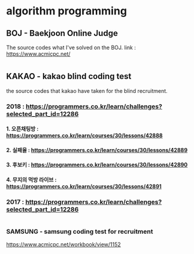 # algorithm programming

## BOJ - Baekjoon Online Judge
The source codes what I've solved on the BOJ.
link : https://www.acmicpc.net/

#
## KAKAO - kakao blind coding test
the source codes that kakao have taken for the blind recruitment.

### 2018 : https://programmers.co.kr/learn/challenges?selected_part_id=12286

#### 1. 오픈채팅방 : https://programmers.co.kr/learn/courses/30/lessons/42888  

#### 2. 실패율 : https://programmers.co.kr/learn/courses/30/lessons/42889

#### 3. 후보키 : https://programmers.co.kr/learn/courses/30/lessons/42890

#### 4. 무지의 먹방 라이브 : https://programmers.co.kr/learn/courses/30/lessons/42891

### 2017 : https://programmers.co.kr/learn/challenges?selected_part_id=12286

#

### SAMSUNG - samsung coding test for recruitment
https://www.acmicpc.net/workbook/view/1152